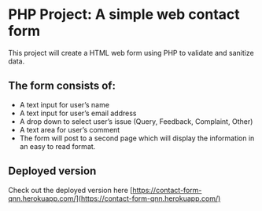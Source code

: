 # PHP Project: A simple web contact form

This project will create a HTML web form using PHP to validate and sanitize data.

## The form consists of:

- A text input for user’s name
- A text input for user’s email address
- A drop down to select user’s issue (Query, Feedback, Complaint, Other)
- A text area for user’s comment
- The form will post to a second page which will display the information in an easy to read format.

## Deployed version

Check out the deployed version here [https://contact-form-qnn.herokuapp.com/](https://contact-form-qnn.herokuapp.com/)
